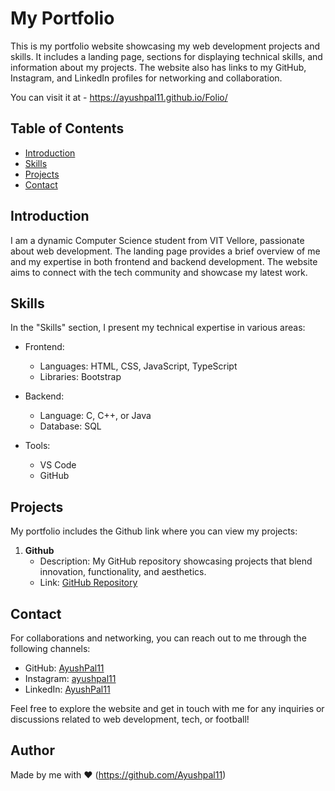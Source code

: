# My Portfolio

This is my portfolio website showcasing my web development projects and skills. It includes a landing page, sections for displaying technical skills, and information about my projects. The website also has links to my GitHub, Instagram, and LinkedIn profiles for networking and collaboration.

You can visit it at - https://ayushpal11.github.io/Folio/

## Table of Contents

- [Introduction](#introduction)
- [Skills](#skills)
- [Projects](#projects)
- [Contact](#contact)

## Introduction

I am a dynamic Computer Science student from VIT Vellore, passionate about web development. The landing page provides a brief overview of me and my expertise in both frontend and backend development. The website aims to connect with the tech community and showcase my latest work.

## Skills

In the "Skills" section, I present my technical expertise in various areas:

- Frontend:
  - Languages: HTML, CSS, JavaScript, TypeScript
  - Libraries: Bootstrap

- Backend:
  - Language: C, C++, or Java
  - Database: SQL

- Tools:
  - VS Code
  - GitHub

## Projects

My portfolio includes the Github link where you can view my projects:

1. **Github**
   - Description: My GitHub repository showcasing projects that blend innovation, functionality, and aesthetics.
   - Link: [GitHub Repository](https://github.com/Ayushpal11)

## Contact

For collaborations and networking, you can reach out to me through the following channels:

- GitHub: [AyushPal11](https://github.com/Ayushpal11)
- Instagram: [ayushpal11](https://www.instagram.com/ayushpal11/)
- LinkedIn: [AyushPal11](https://www.linkedin.com/in/AyushPal11/)

Feel free to explore the website and get in touch with me for any inquiries or discussions related to web development, tech, or football!

## Author 

Made by me with ❤️  (https://github.com/Ayushpal11)
